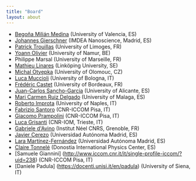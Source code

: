 ```yaml
---
title: "Board"
layout: about
---
```


- [Begoña Milián Medina](https://www.uv.es/uvweb/universidad/es/ficha-persona-1285950309813.html?p2=milian&idA=) (University of Valencia, ES)
- [Johannes Gierschner](https://www.uv.es/jogiers/) (IMDEA Nanoscience, Madrid, ES)
- [Patrick Trouillas](https://www.unilim.fr/ippritt/people/unit_members/patrick-trouilllas_new/) (University of Limoges, FR)
- [Yoann Olivier](https://researchportal.unamur.be/en/persons/yoann-olivier) (University of Namur, BE)
- Philippe Marsal (University of Marseille, FR)
- [Mathieu Linares](https://liu.se/en/employee/matli20) (Linköping University, SE)
- [Michal Otyepka](https://www.rcptm.com/about/personnel/michal-otyepka/#research-activities) (University of Olomouc, CZ)
- [Luca Muccioli](https://www2.fci.unibo.it/~luca/) (University of Bologna, IT)
- [Frédéric Castet](http://theo.ism.u-bordeaux1.fr/members/homepage_castet.php) (University of Bordeaux, FR)
- [Juan-Carlos Sancho-Garcia](https://cvnet.cpd.ua.es/curriculum-breve/es/sancho-garcia-juan-carlos/10239) (University of Alicante, ES)
- [Mari Carmen Ruiz Delgado](https://www.uma.es/departments/teachers/YldlZFcxN25BVWZRTUZEOFFoR3ZiUT09/) (University of Malaga, ES)
- [Roberto Improta](https://sites.google.com/site/rimprotaibbcnr/) (University of Naples, IT)
- [Fabrizio Santoro](http://www.iccom.cnr.it/it/single-profile-iccom/?uid=174) (CNR-ICCOM Pisa, IT)
- [Giacomo Prampolini](http://www.iccom.cnr.it/en/single-profile-iccom-en/?uid=5) (CNR-ICCOM Pisa, IT)
- [Luca Grisanti](https://www.iom.cnr.it/phonebook/luca-grisanti/) (CNR-IOM, Trieste, IT)
- [Gabriele d'Avino](https://sites.google.com/view/gdavino) (Institut Néel CNRS, Grenoble, FR)
- [Javier Cerezo](https://www.researchgate.net/profile/Javier-Cerezo-3) (Universidad Autónoma Madrid, ES)
- [Lara Martínez-Fernández](https://portalcientifico.uam.es/en/ipublic/researcher/264577) (Universidad Autónoma Madrid, ES)
- [Claire Tonnelé](https://www.ikerbasque.net/en/claire-tonnele) (Donostia International Physics Center, ES)
- [Samuele Giannini] (http://www.iccom.cnr.it/it/single-profile-iccom/?uid=238) (CNR-ICCOM Pisa, IT)
- [Daniele Padula] (https://docenti.unisi.it/en/padula) (University of Siena, IT)

